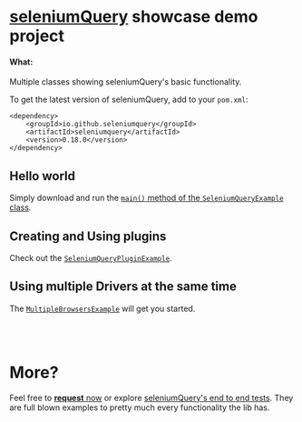 # [seleniumQuery](https://github.com/seleniumQuery/seleniumQuery) showcase demo project

#### What:

Multiple classes showing seleniumQuery's basic functionality.

To get the latest version of seleniumQuery, add to your `pom.xml`:

    <dependency>
        <groupId>io.github.seleniumquery</groupId>
        <artifactId>seleniumquery</artifactId>
        <version>0.18.0</version>
    </dependency>

## Hello world

Simply download and run the [`main()` method of the `SeleniumQueryExample` class](https://github.com/seleniumQuery/seleniumQuery-showcase/blob/master/src/main/java/helloworld/SeleniumQueryExample.java#L9).

## Creating and Using plugins

Check out the [`SeleniumQueryPluginExample`](https://github.com/seleniumQuery/seleniumQuery-showcase/blob/master/src/main/java/plugin/SeleniumQueryPluginExample.java).

## Using multiple Drivers at the same time

The [`MultipleBrowsersExample`](https://github.com/seleniumQuery/seleniumQuery-showcase/blob/master/src/main/java/browser/MultipleBrowsersExample.java) will get you started.

<br><br>

# More?

Feel free to [**request** now](https://github.com/seleniumQuery/seleniumQuery-showcase/issues) or explore [seleniumQuery's end to end tests](https://github.com/seleniumQuery/seleniumQuery/tree/master/src/test/java/endtoend).
They are full blown examples to pretty much every functionality the lib has.
